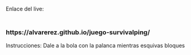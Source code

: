 Enlace del live:
<h3><br>https://alvarerez.github.io/juego-survivalping/</br></h3>

Instrucciones:
Dale a la bola con la palanca mientras esquivas bloques
